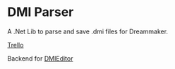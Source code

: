 # DMI Parser
A .Net Lib to parse and save .dmi files for Dreammaker.

[Trello](https://trello.com/b/mef9eoru/dmi-parser)

Backend for [DMIEditor](https://github.com/PaulRitter/dmi_editor)
